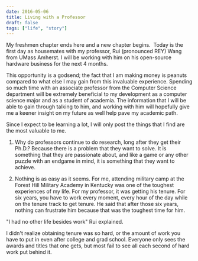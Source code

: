 ```yaml
---
date: 2016-05-06
title: Living with a Professor
draft: false
tags: ["life", "story"]
---
```


My freshmen chapter ends here and a new chapter begins.  Today is the first day as housemates with my professor, Rui (pronounced REY) Wang from UMass Amherst. I will be working with him on his open-source hardware business for the next 4 months.

This opportunity is a godsend; the fact that I am making money is peanuts compared to what else I may gain from this invaluable experience. Spending so much time with an associate professor from the Computer Science department will be extremely beneficial to my development as a computer science major and as a student of academia. The information that I will be able to gain through talking to him, and working with him will hopefully give me a keener insight on my future as well help pave my academic path.

Since I expect to be learning a lot, I will only post the things that I find are the most valuable to me.

1.  Why do professors continue to do research, long after they get their Ph.D.? Because there is a problem that they want to solve. It is something that they are passionate about, and like a game or any other puzzle with an endgame in mind, it is something that they want to achieve.

2.  Nothing is as easy as it seems. For me, attending military camp at the Forest Hill Military Academy in Kentucky was one of the toughest experiences of my life. For my professor, it was getting his tenure. For six years, you have to work every moment, every hour of the day while on the tenure track to get tenure. He said that after those six years, nothing can frustrate him because that was the toughest time for him.

"I had no other life besides work" Rui explained.

I didn't realize obtaining tenure was so hard, or the amount of work you have to put in even after college and grad school. Everyone only sees the awards and titles that one gets, but most fail to see all each second of hard work put behind it.

